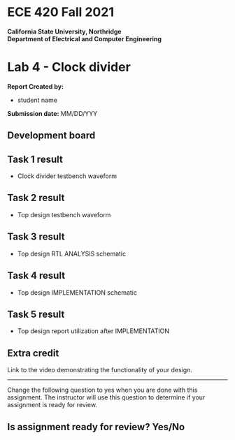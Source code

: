 # ECE 420 Fall 2021
**California State University, Northridge**  
**Department of Electrical and Computer Engineering**  

# Lab 4 - Clock divider

**Report Created by:**
- student name

**Submission date:** MM/DD/YYY

## Development board

## Task 1 result  
- Clock divider testbench waveform

## Task 2 result  
- Top design testbench waveform

## Task 3 result 
- Top design RTL ANALYSIS schematic

## Task 4 result 
- Top design IMPLEMENTATION schematic

## Task 5 result 
- Top design report utilization after IMPLEMENTATION

## Extra credit 
Link to the video demonstrating the functionality of your design.

-------------

Change the following question to yes when you are done with this assignment. The instructor will use this question to determine if your assignment is ready for review.
## Is assignment ready for review? Yes/No
